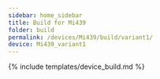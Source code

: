 ```yaml
---
sidebar: home_sidebar
title: Build for Mi439
folder: build
permalink: /devices/Mi439/build/variant1/
device: Mi439_variant1
---
```

{% include templates/device_build.md %}

